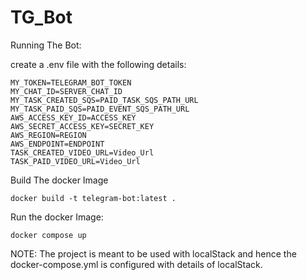 # TG_Bot
Running The Bot:

create a .env file with the following details:
```
MY_TOKEN=TELEGRAM_BOT_TOKEN
MY_CHAT_ID=SERVER_CHAT_ID
MY_TASK_CREATED_SQS=PAID_TASK_SQS_PATH_URL
MY_TASK_PAID_SQS=PAID_EVENT_SQS_PATH_URL
AWS_ACCESS_KEY_ID=ACCESS_KEY
AWS_SECRET_ACCESS_KEY=SECRET_KEY
AWS_REGION=REGION
AWS_ENDPOINT=ENDPOINT
TASK_CREATED_VIDEO_URL=Video_Url
TASK_PAID_VIDEO_URL=Video_Url
```
Build The docker Image
```
docker build -t telegram-bot:latest .
```

Run the docker Image:
```
docker compose up
```

NOTE: The project is meant to be used with localStack and hence the docker-compose.yml is configured with details of localStack.